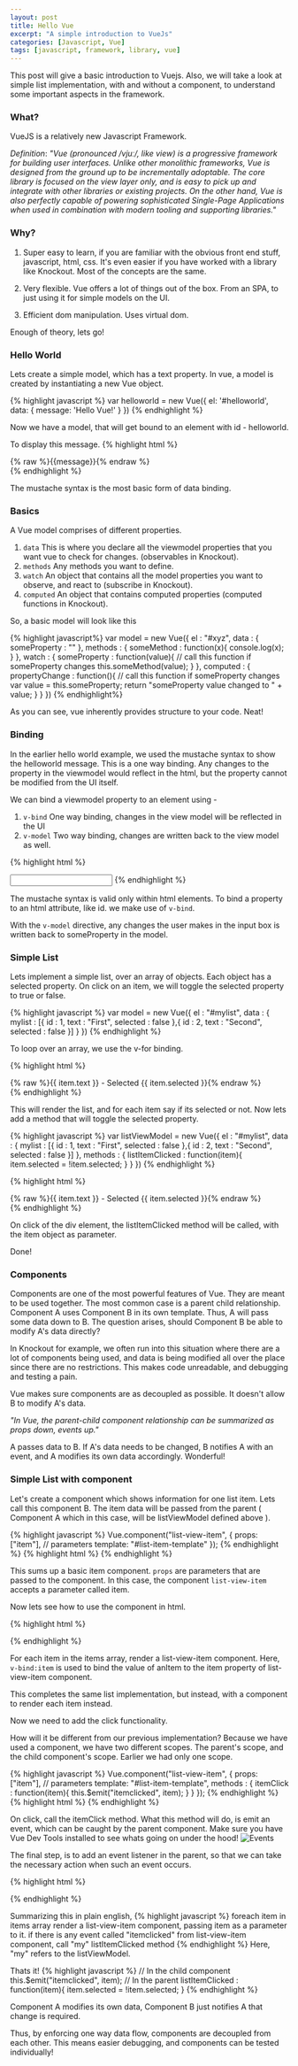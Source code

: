 ```yaml
---
layout: post
title: Hello Vue
excerpt: "A simple introduction to VueJs"
categories: [Javascript, Vue]
tags: [javascript, framework, library, vue]
---
```


This post will give a basic introduction to Vuejs.
Also, we will take a look at simple list implementation, with and without a component, to understand some important aspects in the framework.

### What?

VueJS is a relatively new Javascript Framework. 

_Definition_:
_"Vue (pronounced /vjuː/, like view) is a progressive framework for building user interfaces. Unlike other monolithic frameworks, Vue is designed from the ground up to be incrementally adoptable. The core library is focused on the view layer only, and is easy to pick up and integrate with other libraries or existing projects. On the other hand, Vue is also perfectly capable of powering sophisticated Single-Page Applications when used in combination with modern tooling and supporting libraries."_

### Why?

1. Super easy to learn, if you are familiar with the obvious front end stuff, javascript, html, css. It's even easier if you have worked with a library like Knockout. Most of the concepts are the same. 

2. Very flexible. Vue offers a lot of things out of the box. From an SPA, to just using it for simple models on the UI.

3. Efficient dom manipulation. Uses virtual dom. 

Enough of theory, lets go!

### Hello World

Lets create a simple model, which has a text property.
In vue, a model is created by instantiating a new Vue object.

{% highlight javascript %}
var helloworld = new Vue({
  el: '#helloworld',
  data: {
    message: 'Hello Vue!'
  }
})
{% endhighlight %}

Now we have a model, that will get bound to an element with id - helloworld.

To display this message.
{% highlight html %}
<div id="helloworld">
{% raw %}{{message}}{% endraw %}
</div>
{% endhighlight %}

The mustache syntax is the most basic form of data binding.

### Basics

A Vue model comprises of different properties. 

1. `data`
    This is where you declare all the viewmodel properties that you want vue to check for changes. (observables in Knockout). 
2. `methods`
    Any methods you want to define.
3. `watch`
    An object that contains all the model properties you want to observe, and react to (subscribe in Knockout).
4. `computed`
    An object that contains computed properties (computed functions in Knockout).

So, a basic model will look like this

{% highlight javascript%}
var model = new Vue({
    el : "#xyz",
    data : {
        someProperty : ""
    },
    methods : {
        someMethod : function(x){
            console.log(x);
        }
    },
    watch : {
        someProperty : function(value){
            // call this function if someProperty changes
            this.someMethod(value);
        }
    },
    computed : {
        propertyChange : function(){
            // call this function if someProperty changes
            var value = this.someProperty;
            return "someProperty value changed to " + value;
        }
    }
})
{% endhighlight%}

As you can see, vue inherently provides structure to your code. Neat!

### Binding

In the earlier hello world example, we used the mustache syntax to show the helloworld message. This is a one way binding. Any changes to the property in the viewmodel would reflect in the html, but the property cannot be modified from the UI itself.

We can bind a viewmodel property to an element using -  

1. `v-bind`
    One way binding, changes in the view model will be reflected in the UI
2. `v-model`
    Two way binding, changes are written back to the view model as well.


{% highlight html %}
<div v-bind:id="someProperty"></div>
<input v-model="someProperty"/>
{% endhighlight %}

The mustache syntax is valid only within html elements. To bind a property to an html attribute, like id. we make use of `v-bind`.

With the `v-model` directive, any changes the user makes in the input box is written back to someProperty in the model. 

### Simple List

Lets implement a simple list, over an array of objects. Each object has a selected property. On click on an item, we will toggle the selected property to true or false.

{% highlight javascript %}
var model = new Vue({
    el : "#mylist",
    data : {
        mylist : [{
            id : 1,
            text : "First",
            selected : false
        },{
            id : 2,
            text : "Second",
            selected : false
        }]
    }
})
{% endhighlight %}

To loop over an array, we use the v-for binding.

{% highlight html %}
<div v-for="item in mylist">
    <span>
    {% raw %}{{ item.text }} - Selected {{ item.selected }}{% endraw %}
    </span>
</div>
{% endhighlight %}

This will render the list, and for each item say if its selected or not.
Now lets add a method that will toggle the selected property.

{% highlight javascript %}
var listViewModel = new Vue({
    el : "#mylist",
    data : {
        mylist : [{
            id : 1,
            text : "First",
            selected : false
        },{
            id : 2,
            text : "Second",
            selected : false
        }]
    },
    methods : {
        listItemClicked : function(item){
            item.selected = !item.selected;
        }
    }
})
{% endhighlight %}

{% highlight html %}
<div v-for="item in mylist" v-on:click="listItemClicked(item)">
    <span>
    {% raw %}{{ item.text }} - Selected {{ item.selected }}{% endraw %}
    </span>
</div>
{% endhighlight %}

On click of the div element, the listItemClicked method will be called, with the item object as parameter.

Done!

### Components

Components are one of the most powerful features of Vue. 
They are meant to be used together. The most common case is a parent child relationship. 
Component A uses Component B in its own template. Thus, A will pass some data down to B.
The question arises, should Component B be able to modify A's data directly? 

In Knockout for example, we often run into this situation where there are a lot of components being used, and data is being modified all over the place since there are no restrictions. This makes code unreadable, and debugging and testing a pain.

Vue makes sure components are as decoupled as possible. It doesn't allow B to modify A's data. 

_"In Vue, the parent-child component relationship can be summarized as props down, events up."_

A passes data to B. If A's data needs to be changed, B notifies A with an event, and A modifies its own data accordingly. Wonderful!

### Simple List with component

Let's create a component which shows information for one list item. 
Lets call this component B. The item data will be passed from the parent ( Component A which in this case, will be listViewModel defined above ).

{% highlight javascript %}
Vue.component("list-view-item",
    {
        props: ["item"], // parameters
        template: "#list-item-template"
    });
{% endhighlight %}
{% highlight html %}
<template id="list-item-template">
    <span>
        {% raw %}{{ item.text }} - Selected {{ item.selected }}{% endraw %}
    </span>
</template>
{% endhighlight %}

This sums up a basic item component.
`props` are parameters that are passed to the component.
In this case, the component `list-view-item` accepts a parameter called item.

Now lets see how to use the component in html.

{% highlight html %}
<div v-for="anItem in items">
    <list-view-item v-bind:item="anItem"></list-view-item>
</div>
{% endhighlight %}

For each item in the items array, render a list-view-item component.
Here, `v-bind:item` is used to bind the value of anItem to the item property of list-view-item component.

This completes the same list implementation, but instead, with a component to render each item instead.

Now we need to add the click functionality.

How will it be different from our previous implementation? 
Because we have used a component, we have two different scopes. The parent's scope, and the child component's scope. Earlier we had only one scope.

{% highlight javascript %}
Vue.component("list-view-item",
    {
        props: ["item"], // parameters
        template: "#list-item-template",
        methods : {
            itemClick : function(item){
                this.$emit("itemclicked", item);
            }
        }
    });
{% endhighlight %}
{% highlight html %}
<template id="list-item-template">
    <span v-on:click="itemClick(item)">
        {% raw %}{{ item.text }} - Selected {{ item.selected }}{% endraw %}
    </span>
</template>
{% endhighlight %}

On click, call the itemClick method. What this method will do, is emit an event, which can be caught by the parent component.
Make sure you have Vue Dev Tools installed to see whats going on under the hood!
![Events](/img/vuedevtoolsevents.png)

The final step, is to add an event listener in the parent, so that we can take the necessary action when such an event occurs.

{% highlight html %}
<div v-for="anItem in items">
    <list-view-item v-bind:item="anItem" v-on:itemclicked="listItemClicked"></list-view-item>
</div>
{% endhighlight %}

Summarizing this in plain english,
{% highlight javascript %}
foreach item in items array
    render a list-view-item component, passing item as a parameter to it.
    if there is any event called "itemclicked" from list-view-item component, call "my" listItemClicked method
{% endhighlight %}
Here, "my" refers to the listViewModel.

Thats it! 
{% highlight javascript %}
// In the child component
this.$emit("itemclicked", item);
// In the parent
listItemClicked : function(item){
    item.selected = !item.selected;
}
{% endhighlight %}

Component A modifies its own data, Component B just notifies A that change is required.

Thus, by enforcing one way data flow, components are decoupled from each other.
This means easier debugging, and components can be tested individually!






